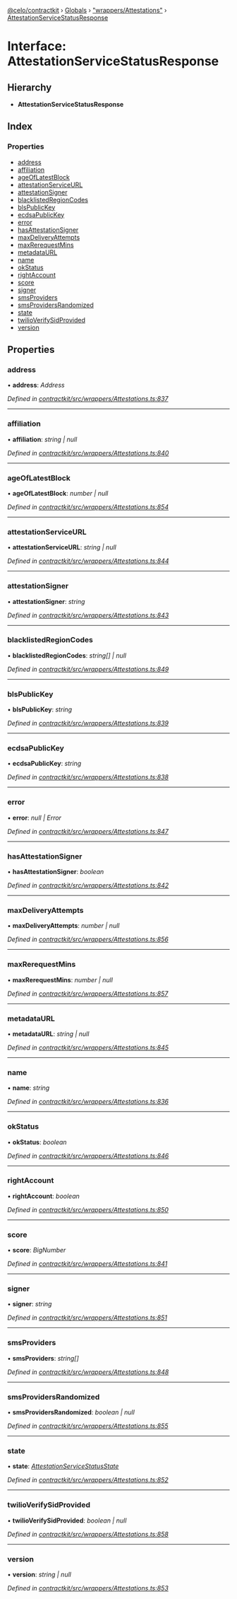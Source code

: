[@celo/contractkit](../README.md) › [Globals](../globals.md) › ["wrappers/Attestations"](../modules/_wrappers_attestations_.md) › [AttestationServiceStatusResponse](_wrappers_attestations_.attestationservicestatusresponse.md)

# Interface: AttestationServiceStatusResponse

## Hierarchy

* **AttestationServiceStatusResponse**

## Index

### Properties

* [address](_wrappers_attestations_.attestationservicestatusresponse.md#address)
* [affiliation](_wrappers_attestations_.attestationservicestatusresponse.md#affiliation)
* [ageOfLatestBlock](_wrappers_attestations_.attestationservicestatusresponse.md#ageoflatestblock)
* [attestationServiceURL](_wrappers_attestations_.attestationservicestatusresponse.md#attestationserviceurl)
* [attestationSigner](_wrappers_attestations_.attestationservicestatusresponse.md#attestationsigner)
* [blacklistedRegionCodes](_wrappers_attestations_.attestationservicestatusresponse.md#blacklistedregioncodes)
* [blsPublicKey](_wrappers_attestations_.attestationservicestatusresponse.md#blspublickey)
* [ecdsaPublicKey](_wrappers_attestations_.attestationservicestatusresponse.md#ecdsapublickey)
* [error](_wrappers_attestations_.attestationservicestatusresponse.md#error)
* [hasAttestationSigner](_wrappers_attestations_.attestationservicestatusresponse.md#hasattestationsigner)
* [maxDeliveryAttempts](_wrappers_attestations_.attestationservicestatusresponse.md#maxdeliveryattempts)
* [maxRerequestMins](_wrappers_attestations_.attestationservicestatusresponse.md#maxrerequestmins)
* [metadataURL](_wrappers_attestations_.attestationservicestatusresponse.md#metadataurl)
* [name](_wrappers_attestations_.attestationservicestatusresponse.md#name)
* [okStatus](_wrappers_attestations_.attestationservicestatusresponse.md#okstatus)
* [rightAccount](_wrappers_attestations_.attestationservicestatusresponse.md#rightaccount)
* [score](_wrappers_attestations_.attestationservicestatusresponse.md#score)
* [signer](_wrappers_attestations_.attestationservicestatusresponse.md#signer)
* [smsProviders](_wrappers_attestations_.attestationservicestatusresponse.md#smsproviders)
* [smsProvidersRandomized](_wrappers_attestations_.attestationservicestatusresponse.md#smsprovidersrandomized)
* [state](_wrappers_attestations_.attestationservicestatusresponse.md#state)
* [twilioVerifySidProvided](_wrappers_attestations_.attestationservicestatusresponse.md#twilioverifysidprovided)
* [version](_wrappers_attestations_.attestationservicestatusresponse.md#version)

## Properties

###  address

• **address**: *Address*

*Defined in [contractkit/src/wrappers/Attestations.ts:837](https://github.com/celo-org/celo-monorepo/blob/master/packages/sdk/contractkit/src/wrappers/Attestations.ts#L837)*

___

###  affiliation

• **affiliation**: *string | null*

*Defined in [contractkit/src/wrappers/Attestations.ts:840](https://github.com/celo-org/celo-monorepo/blob/master/packages/sdk/contractkit/src/wrappers/Attestations.ts#L840)*

___

###  ageOfLatestBlock

• **ageOfLatestBlock**: *number | null*

*Defined in [contractkit/src/wrappers/Attestations.ts:854](https://github.com/celo-org/celo-monorepo/blob/master/packages/sdk/contractkit/src/wrappers/Attestations.ts#L854)*

___

###  attestationServiceURL

• **attestationServiceURL**: *string | null*

*Defined in [contractkit/src/wrappers/Attestations.ts:844](https://github.com/celo-org/celo-monorepo/blob/master/packages/sdk/contractkit/src/wrappers/Attestations.ts#L844)*

___

###  attestationSigner

• **attestationSigner**: *string*

*Defined in [contractkit/src/wrappers/Attestations.ts:843](https://github.com/celo-org/celo-monorepo/blob/master/packages/sdk/contractkit/src/wrappers/Attestations.ts#L843)*

___

###  blacklistedRegionCodes

• **blacklistedRegionCodes**: *string[] | null*

*Defined in [contractkit/src/wrappers/Attestations.ts:849](https://github.com/celo-org/celo-monorepo/blob/master/packages/sdk/contractkit/src/wrappers/Attestations.ts#L849)*

___

###  blsPublicKey

• **blsPublicKey**: *string*

*Defined in [contractkit/src/wrappers/Attestations.ts:839](https://github.com/celo-org/celo-monorepo/blob/master/packages/sdk/contractkit/src/wrappers/Attestations.ts#L839)*

___

###  ecdsaPublicKey

• **ecdsaPublicKey**: *string*

*Defined in [contractkit/src/wrappers/Attestations.ts:838](https://github.com/celo-org/celo-monorepo/blob/master/packages/sdk/contractkit/src/wrappers/Attestations.ts#L838)*

___

###  error

• **error**: *null | Error*

*Defined in [contractkit/src/wrappers/Attestations.ts:847](https://github.com/celo-org/celo-monorepo/blob/master/packages/sdk/contractkit/src/wrappers/Attestations.ts#L847)*

___

###  hasAttestationSigner

• **hasAttestationSigner**: *boolean*

*Defined in [contractkit/src/wrappers/Attestations.ts:842](https://github.com/celo-org/celo-monorepo/blob/master/packages/sdk/contractkit/src/wrappers/Attestations.ts#L842)*

___

###  maxDeliveryAttempts

• **maxDeliveryAttempts**: *number | null*

*Defined in [contractkit/src/wrappers/Attestations.ts:856](https://github.com/celo-org/celo-monorepo/blob/master/packages/sdk/contractkit/src/wrappers/Attestations.ts#L856)*

___

###  maxRerequestMins

• **maxRerequestMins**: *number | null*

*Defined in [contractkit/src/wrappers/Attestations.ts:857](https://github.com/celo-org/celo-monorepo/blob/master/packages/sdk/contractkit/src/wrappers/Attestations.ts#L857)*

___

###  metadataURL

• **metadataURL**: *string | null*

*Defined in [contractkit/src/wrappers/Attestations.ts:845](https://github.com/celo-org/celo-monorepo/blob/master/packages/sdk/contractkit/src/wrappers/Attestations.ts#L845)*

___

###  name

• **name**: *string*

*Defined in [contractkit/src/wrappers/Attestations.ts:836](https://github.com/celo-org/celo-monorepo/blob/master/packages/sdk/contractkit/src/wrappers/Attestations.ts#L836)*

___

###  okStatus

• **okStatus**: *boolean*

*Defined in [contractkit/src/wrappers/Attestations.ts:846](https://github.com/celo-org/celo-monorepo/blob/master/packages/sdk/contractkit/src/wrappers/Attestations.ts#L846)*

___

###  rightAccount

• **rightAccount**: *boolean*

*Defined in [contractkit/src/wrappers/Attestations.ts:850](https://github.com/celo-org/celo-monorepo/blob/master/packages/sdk/contractkit/src/wrappers/Attestations.ts#L850)*

___

###  score

• **score**: *BigNumber*

*Defined in [contractkit/src/wrappers/Attestations.ts:841](https://github.com/celo-org/celo-monorepo/blob/master/packages/sdk/contractkit/src/wrappers/Attestations.ts#L841)*

___

###  signer

• **signer**: *string*

*Defined in [contractkit/src/wrappers/Attestations.ts:851](https://github.com/celo-org/celo-monorepo/blob/master/packages/sdk/contractkit/src/wrappers/Attestations.ts#L851)*

___

###  smsProviders

• **smsProviders**: *string[]*

*Defined in [contractkit/src/wrappers/Attestations.ts:848](https://github.com/celo-org/celo-monorepo/blob/master/packages/sdk/contractkit/src/wrappers/Attestations.ts#L848)*

___

###  smsProvidersRandomized

• **smsProvidersRandomized**: *boolean | null*

*Defined in [contractkit/src/wrappers/Attestations.ts:855](https://github.com/celo-org/celo-monorepo/blob/master/packages/sdk/contractkit/src/wrappers/Attestations.ts#L855)*

___

###  state

• **state**: *[AttestationServiceStatusState](../enums/_wrappers_attestations_.attestationservicestatusstate.md)*

*Defined in [contractkit/src/wrappers/Attestations.ts:852](https://github.com/celo-org/celo-monorepo/blob/master/packages/sdk/contractkit/src/wrappers/Attestations.ts#L852)*

___

###  twilioVerifySidProvided

• **twilioVerifySidProvided**: *boolean | null*

*Defined in [contractkit/src/wrappers/Attestations.ts:858](https://github.com/celo-org/celo-monorepo/blob/master/packages/sdk/contractkit/src/wrappers/Attestations.ts#L858)*

___

###  version

• **version**: *string | null*

*Defined in [contractkit/src/wrappers/Attestations.ts:853](https://github.com/celo-org/celo-monorepo/blob/master/packages/sdk/contractkit/src/wrappers/Attestations.ts#L853)*
